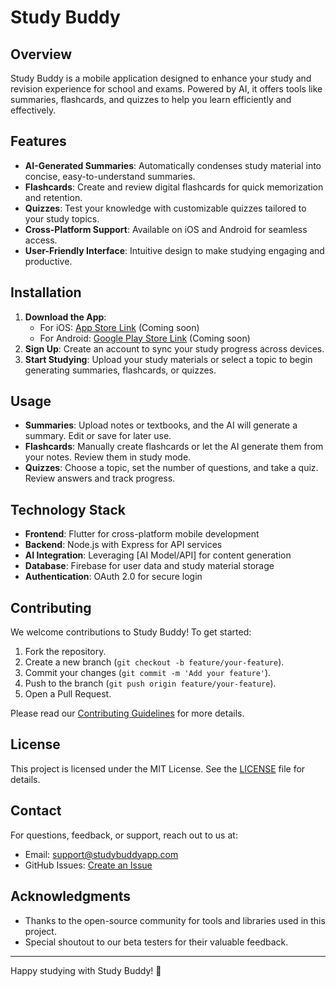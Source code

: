 # Study Buddy

## Overview
Study Buddy is a mobile application designed to enhance your study and revision experience for school and exams. Powered by AI, it offers tools like summaries, flashcards, and quizzes to help you learn efficiently and effectively.

## Features
- **AI-Generated Summaries**: Automatically condenses study material into concise, easy-to-understand summaries.
- **Flashcards**: Create and review digital flashcards for quick memorization and retention.
- **Quizzes**: Test your knowledge with customizable quizzes tailored to your study topics.
- **Cross-Platform Support**: Available on iOS and Android for seamless access.
- **User-Friendly Interface**: Intuitive design to make studying engaging and productive.

## Installation
1. **Download the App**:
   - For iOS: [App Store Link](#) (Coming soon)
   - For Android: [Google Play Store Link](#) (Coming soon)
2. **Sign Up**: Create an account to sync your study progress across devices.
3. **Start Studying**: Upload your study materials or select a topic to begin generating summaries, flashcards, or quizzes.

## Usage
- **Summaries**: Upload notes or textbooks, and the AI will generate a summary. Edit or save for later use.
- **Flashcards**: Manually create flashcards or let the AI generate them from your notes. Review them in study mode.
- **Quizzes**: Choose a topic, set the number of questions, and take a quiz. Review answers and track progress.

## Technology Stack
- **Frontend**: Flutter for cross-platform mobile development
- **Backend**: Node.js with Express for API services
- **AI Integration**: Leveraging [AI Model/API] for content generation
- **Database**: Firebase for user data and study material storage
- **Authentication**: OAuth 2.0 for secure login

## Contributing
We welcome contributions to Study Buddy! To get started:
1. Fork the repository.
2. Create a new branch (`git checkout -b feature/your-feature`).
3. Commit your changes (`git commit -m 'Add your feature'`).
4. Push to the branch (`git push origin feature/your-feature`).
5. Open a Pull Request.

Please read our [Contributing Guidelines](CONTRIBUTING.md) for more details.

## License
This project is licensed under the MIT License. See the [LICENSE](LICENSE) file for details.

## Contact
For questions, feedback, or support, reach out to us at:
- Email: support@studybuddyapp.com
- GitHub Issues: [Create an Issue](https://github.com/your-username/study-buddy/issues)

## Acknowledgments
- Thanks to the open-source community for tools and libraries used in this project.
- Special shoutout to our beta testers for their valuable feedback.

---
Happy studying with Study Buddy! 🚀
